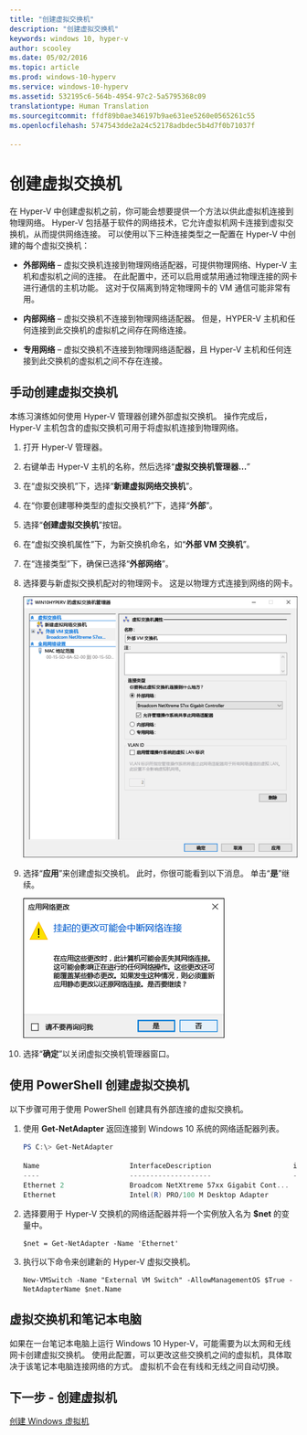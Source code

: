 ```yaml
---
title: "创建虚拟交换机"
description: "创建虚拟交换机"
keywords: windows 10, hyper-v
author: scooley
ms.date: 05/02/2016
ms.topic: article
ms.prod: windows-10-hyperv
ms.service: windows-10-hyperv
ms.assetid: 532195c6-564b-4954-97c2-5a5795368c09
translationtype: Human Translation
ms.sourcegitcommit: ffdf89b0ae346197b9ae631ee5260e0565261c55
ms.openlocfilehash: 5747543dde2a24c52178adbdec5b4d7f0b71037f

---
```


# 创建虚拟交换机 

在 Hyper-V 中创建虚拟机之前，你可能会想要提供一个方法以供此虚拟机连接到物理网络。 Hyper-V 包括基于软件的网络技术，它允许虚拟机网卡连接到虚拟交换机，从而提供网络连接。 可以使用以下三种连接类型之一配置在 Hyper-V 中创建的每个虚拟交换机：

- **外部网络** – 虚拟交换机连接到物理网络适配器，可提供物理网络、Hyper-V 主机和虚拟机之间的连接。 在此配置中，还可以启用或禁用通过物理连接的网卡进行通信的主机功能。 这对于仅隔离到特定物理网卡的 VM 通信可能非常有用。

- **内部网络** – 虚拟交换机不连接到物理网络适配器。 但是，HYPER-V 主机和任何连接到此交换机的虚拟机之间存在网络连接。

- **专用网络** – 虚拟交换机不连接到物理网络适配器，且 Hyper-V 主机和任何连接到此交换机的虚拟机之间不存在连接。

## 手动创建虚拟交换机

本练习演练如何使用 Hyper-V 管理器创建外部虚拟交换机。 操作完成后，Hyper-V 主机包含的虚拟交换机可用于将虚拟机连接到物理网络。 

1. 打开 Hyper-V 管理器。

2. 右键单击 Hyper-V 主机的名称，然后选择“**虚拟交换机管理器...**”

3. 在“虚拟交换机”下，选择“**新建虚拟网络交换机**”。

4. 在“你要创建哪种类型的虚拟交换机?”下，选择“**外部**”。

5. 选择“**创建虚拟交换机**”按钮。

6. 在“虚拟交换机属性”下，为新交换机命名，如“**外部 VM 交换机**”。

7. 在“连接类型”下，确保已选择“**外部网络**”。

8. 选择要与新虚拟交换机配对的物理网卡。 这是以物理方式连接到网络的网卡。  

    ![](media/newSwitch_upd.png)

9. 选择“**应用**”来创建虚拟交换机。 此时，你很可能看到以下消息。 单击“**是**”继续。

    ![](media/pen_changes_upd.png)  

10. 选择“**确定**”以关闭虚拟交换机管理器窗口。

## 使用 PowerShell 创建虚拟交换机

以下步骤可用于使用 PowerShell 创建具有外部连接的虚拟交换机。 

1. 使用 **Get-NetAdapter** 返回连接到 Windows 10 系统的网络适配器列表。

    ```powershell
    PS C:\> Get-NetAdapter

    Name                      InterfaceDescription                    ifIndex Status       MacAddress             LinkSpeed
    ----                      --------------------                    ------- ------       ----------             ---------
    Ethernet 2                Broadcom NetXtreme 57xx Gigabit Cont...       5 Up           BC-30-5B-A8-C1-7F         1 Gbps
    Ethernet                  Intel(R) PRO/100 M Desktop Adapter            3 Up           00-0E-0C-A8-DC-31        10 Mbps  
    ```

2. 选择要用于 Hyper-V 交换机的网络适配器并将一个实例放入名为 **$net** 的变量中。

    ```
    $net = Get-NetAdapter -Name 'Ethernet'
    ```

3. 执行以下命令来创建新的 Hyper-V 虚拟交换机。

    ```
    New-VMSwitch -Name "External VM Switch" -AllowManagementOS $True -NetAdapterName $net.Name
    ```

## 虚拟交换机和笔记本电脑

如果在一台笔记本电脑上运行 Windows 10 Hyper-V，可能需要为以太网和无线网卡创建虚拟交换机。 使用此配置，可以更改这些交换机之间的虚拟机，具体取决于该笔记本电脑连接网络的方式。 虚拟机不会在有线和无线之间自动切换。

## 下一步 - 创建虚拟机
[创建 Windows 虚拟机](walkthrough_create_vm.md)



<!--HONumber=Oct16_HO4-->


